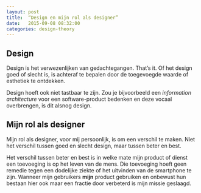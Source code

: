```yaml
---
layout: post
title:  “Design en mijn rol als designer”
date:   2015-09-08 08:32:00
categories: design-theory
---
```


## Design
Design is het verwezenlijken van gedachtegangen. That’s it. Of het design goed of slecht is, is achteraf te bepalen door de toegevoegde waarde of esthetiek te ontdekken.

Design hoeft ook niet tastbaar te zijn. Zou je bijvoorbeeld een _information architecture_ voor een software-product bedenken en deze vocaal overbrengen, is dit alsnog design.

## Mijn rol als designer
Mijn rol als designer, voor mij persoonlijk, is om een verschil te maken. Niet het verschil tussen goed en slecht design, maar tussen beter en best.

Het  verschil tussen beter en best is in welke mate mijn product of dienst een toevoeging is op het leven van de mens. Die toevoeging hoeft geen remedie tegen een dodelijke ziekte of het uitvinden van de smartphone te zijn. Wanneer mijn gebruikers **mijn** product gebruiken en onbewust hun bestaan hier ook maar een fractie door verbeterd is mijn missie geslaagd.
